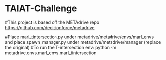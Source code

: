 # TAIAT-Challenge

#This project is based off the METAdrive repo https://github.com/decisionforce/metadrive

#Place marl_tintersection.py under metadrive/metadrive/envs/marl_envs and place spawn_manager.py under metadrive/metadrive/manager (replace the original)
#To run the T-intersection env: python -m metadrive.envs.marl_envs.marl_tintersection 
